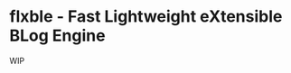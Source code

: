 flxble - Fast Lightweight eXtensible BLog Engine
================================================

WIP

